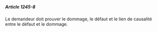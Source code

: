 ##### Article 1245-8

Le demandeur doit prouver le dommage, le défaut et le lien de causalité entre le défaut et le dommage.

